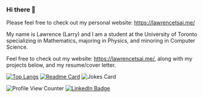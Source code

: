 ### Hi there 👋

Please feel free to check out my personal website: https://lawrencetsai.me/

My name is Lawrence (Larry) and I am a student at the University of Toronto specializing in Mathematics, majoring in Physics, and minoring in Computer Science.

Feel free to check out my website: https://lawrencetsai.me/, along with my projects below, and my resume/cover letter. 
<!-- ### :fire: My Stats : -->
<!-- [![GitHub Streak](http://github-readme-streak-stats.herokuapp.com?user=Lt77777&theme=dark&background=000000)](https://git.io/streak-stats) -->
[![Top Langs](https://github-readme-stats-git-masterrstaa-rickstaa.vercel.app/api/top-langs/?username=Lt77777&count_private=true&theme=dark&langs_count=10&layout=compact)](https://github.com/anuraghazra/github-readme-stats) [![Readme Card](https://github-readme-stats-git-masterrstaa-rickstaa.vercel.app/api/pin/?username=Lt77777&repo=Resume-Cover-Letter&theme=dark)](https://github.com/lt77777/Resume-Cover-Letter) ![Jokes Card](https://readme-jokes.vercel.app/api)

![Profile View Counter](https://komarev.com/ghpvc/?username=Lt77777) [![LinkedIn Badge](https://img.shields.io/badge/LinkedIn-Profile-informational?style=flat&logo=linkedin&logoColor=white&color=0D76A8)](https://www.linkedin.com/in/lawtsai/)

<!-- Total time coded since Jun 21 2022 : <a href="https://wakatime.com/@746042ff-978a-4839-aff8-0e93dd03d191"><img src="https://wakatime.com/badge/user/746042ff-978a-4839-aff8-0e93dd03d191.svg" alt="Total time coded since Jun 21 2022" /></a> -->

<!-- ![Lawrence's Public GitHub stats](https://github-readme-stats.vercel.app/api?username=Lt77777&show_icons=true&theme=dark&count_private=true) -->

<!-- [![Readme Card](https://github-readme-stats.vercel.app/api/pin/?username=Lt77777&repo=Lt77777.github.io&theme=dark)](https://github.com/lt77777/Lt77777.github.io) -->

<!-- ![Hits](https://hitcounter.pythonanywhere.com/count/tag.svg?url = https://github.com/lt77777/Resume-Cover-Letter)
 -->
 
<!-- <div align="center">
  <a href="https://profile.codersrank.io/user/lt77777">
  <img
    src="https://cr-ss-service.azurewebsites.net/api/ScreenShot?widget=summary&username=lt77777&badges=2&show-avatar=false&style=--header-bg-color:%23000;--border-radius:10px"
       />
  </a>
</div> -->
